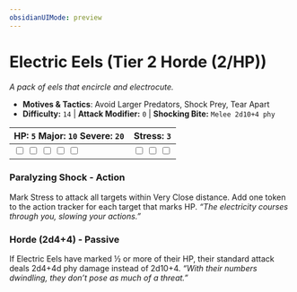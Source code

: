 ```yaml
---
obsidianUIMode: preview
---
```

# Electric Eels (Tier 2 Horde (2/HP))

*A pack of eels that encircle and electrocute.*

- **Motives & Tactics**: Avoid Larger Predators, Shock Prey, Tear Apart
- **Difficulty:** `14` | **Attack Modifier:** `0` | **Shocking Bite:** `Melee 2d10+4 phy`

| HP: `5` Major: `10` Severe: `20` | Stress: `3` |
|--|--|
|  <input type="checkbox" unchecked id="8754a035"> <input type="checkbox" unchecked id="bcd856eb"> <input type="checkbox" unchecked id="3da42771"> <input type="checkbox" unchecked id="45efad45"> <input type="checkbox" unchecked id="fdb95664"> |  <input type="checkbox" unchecked id="f5dd9cfd"> <input type="checkbox" unchecked id="aac81992"> <input type="checkbox" unchecked id="b23e6b3b"> |

### Paralyzing Shock - Action

Mark Stress to attack all targets within Very Close distance. Add one token to the action tracker for each target that marks HP. *“The electricity courses through you, slowing your actions.”*

### Horde (2d4+4) - Passive

If Electric Eels have marked ½ or more of their HP, their standard attack deals 2d4+4d phy damage instead of 2d10+4. *“With their numbers dwindling, they don’t pose as much of a threat.”*



